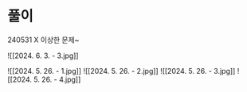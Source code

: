 # 풀이

240531 X 이상한 문제~

![[2024. 6. 3. - 3.jpg]]


![[2024. 5. 26. - 1.jpg]]
![[2024. 5. 26. - 2.jpg]]
![[2024. 5. 26. - 3.jpg]]
![[2024. 5. 26. - 4.jpg]]
